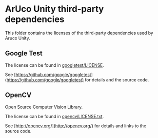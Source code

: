 # ArUco Unity third-party dependencies

This folder contains the licenses of the third-party dependencies used by Aruco Unity.

## Google Test

The license can be found in [googletest/LICENSE](googletest/LICENSE).

See [https://github.com/google/googletest](https://github.com/google/googletest) for details and the source code.

## OpenCV

Open Source Computer Vision Library.

The license can be found in [opencv/LICENSE.txt](opencv/LICENSE.txt).

See [http://opencv.org/](http://opencv.org/) for details and links to the source code.